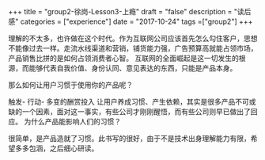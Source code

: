 +++
title = "group2-徐岗-Lesson3-上瘾"
draft = "false"
description = "读后感"
categories = ["experience"]
date = "2017-10-24"
tags =["group2"]
+++

理解的不太多，也许做在这个时代。作为互联网公司应该首先怎么勾住客户，思想不能像过去一样。走流水线渠道和营销，铺货能力强，广告预算高就能占领市场，产品销售比拼的是如何占领消费者心智。
互联网的全面崛起是这一切发生的根源，而能够代表自我价值、身份认同、意见表达的东西，只能是产品本身。


那么如何让用户习惯于使用你的产品呢？


触发- 行动- 多变的酬赏投入
让用户养成习惯、产生依赖，其实是很多产品不可或缺的一个因素，面对这一事实，有些公司才刚刚醒悟，而有些公司则早已做出了回应。
为什么产品能影响人们的习惯？


很简单，是产品造就了习惯。此书写的很好，由于不是技术出身理解能力有限，希望多多包涵，之后细心研读。
